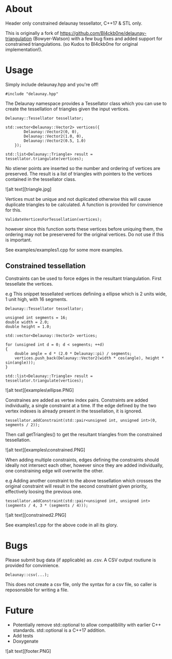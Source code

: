 # About

Header only constrained delaunay tessellator, C++17 & STL only. 

This is originally a fork of https://github.com/Bl4ckb0ne/delaunay-triangulation (Bowyer-Watson) with a few bug fixes and added support for constrained triangulations. (so Kudos to Bl4ckb0ne for original implementation!).

# Usage

Simply include delaunay.hpp and you're off!

    #include "delaunay.hpp"

The Delaunay namespace provides a Tessellator class which you can use to create the tessellation of triangles given the input vertices. 

    Delaunay::Tessellator tessellator;

    std::vector<Delaunay::Vector2> vertices({
			Delaunay::Vector2(0, 0),
			Delaunay::Vector2(1.0, 0),
			Delaunay::Vector2(0.5, 1.0)
		});

    std::list<Delaunay::Triangle> result = tessellator.triangulate(vertices);

No stiener points are inserted so the number and ordering of vertices are preserved. The result is a list of triangles with pointers to the vertices contained in the tessellator class.

![alt text][triangle.jpg]

Vertices must be unique and not duplicated otherwise this will cause duplicate triangles to be calculated. A function is provided for convinience for this.

    ValidateVerticesForTessellation(vertices);

however since this function sorts these vertices before uniquing them, the ordering may not be preservered for the original vertices. Do not use if this is important.

See examples/examples1.cpp for some more examples.

## Constrained tessellation

Constraints can be used to force edges in the resultant triangulation. First tessellate the vertices.

e.g This snippet tessellated vertices definiing a ellipse which is 2 units wide, 1 unit high, with 16 segments.

    Delaunay::Tessellator tessellator;

    unsigned int segments = 16;
    double width = 2.0;
    double height = 1.0;

    std::vector<Delaunay::Vector2> vertices;
    
    for (unsigned int d = 0; d < segments; ++d)
    {
        double angle = d * (2.0 * Delaunay::pi) / segments;
        vertices.push_back(Delaunay::Vector2(width * cos(angle), height * sin(angle)));
    }

    std::list<Delaunay::Triangle> result = tessellator.triangulate(vertices);

![alt text][examples\ellipse.PNG]

Constraines are added as vertex index pairs. Constraints are added individually, a single constraint at a time. If the edge defined by the two vertex indexes is already present in the tessellation, it is ignored.

    tessellator.addConstraint(std::pair<unsigned int, unsigned int>(0, segments / 2));

Then call getTriangles() to get the resultant triangles from the constrained tessellation.

![alt text][examples\constrained.PNG]

When adding multiple constraints, edges defining the constraints should ideally not intersect each other, however since they are added individually, one constraining edge will overwrite the other.

e.g Adding another constraint to the above tessellation which crosses the original constraint will result in the second constraint given priority, effectively loosing the previous one.

    tessellator.addConstraint(std::pair<unsigned int, unsigned int>(segments / 4, 3 * (segments / 4)));

![alt text][constrained2.PNG]

See examples1.cpp for the above code in all its glory.

# Bugs

Please submit bug data (if applicable) as .csv. A CSV output routiune is provided for convinience.

    Delaunay::csv(...);

This does not create a csv file, only the syntax for a csv file, so caller is reposonsible for writing a file.

# Future

* Potentially remove std::optional to allow compatiblilty with earlier C++ standards. std::optional is a C++17 addition.
* Add tests
* Doxygenate

![alt text][footer.PNG]